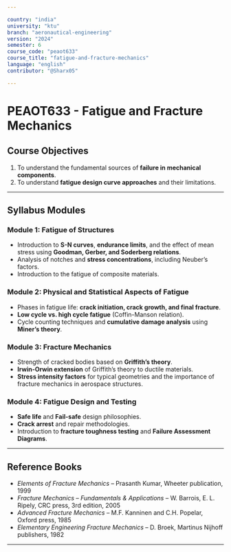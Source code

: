 ```yaml
---

country: "india"
university: "ktu"
branch: "aeronautical-engineering"
version: "2024"
semester: 6
course_code: "peaot633"
course_title: "fatigue-and-fracture-mechanics"
language: "english"
contributor: "@Sharx05"

---
```


# PEAOT633 - Fatigue and Fracture Mechanics

## Course Objectives

1.  To understand the fundamental sources of **failure in mechanical components**.
2.  To understand **fatigue design curve approaches** and their limitations.

---

## Syllabus Modules

### Module 1: Fatigue of Structures

-   Introduction to **S-N curves**, **endurance limits**, and the effect of mean stress using **Goodman, Gerber, and Soderberg relations**.
-   Analysis of notches and **stress concentrations**, including Neuber’s factors.
-   Introduction to the fatigue of composite materials.

### Module 2: Physical and Statistical Aspects of Fatigue

-   Phases in fatigue life: **crack initiation, crack growth, and final fracture**.
-   **Low cycle vs. high cycle fatigue** (Coffin-Manson relation).
-   Cycle counting techniques and **cumulative damage analysis** using **Miner’s theory**.

### Module 3: Fracture Mechanics

-   Strength of cracked bodies based on **Griffith’s theory**.
-   **Irwin-Orwin extension** of Griffith’s theory to ductile materials.
-   **Stress intensity factors** for typical geometries and the importance of fracture mechanics in aerospace structures.

### Module 4: Fatigue Design and Testing

-   **Safe life** and **Fail-safe** design philosophies.
-   **Crack arrest** and repair methodologies.
-   Introduction to **fracture toughness testing** and **Failure Assessment Diagrams**.

---

## Reference Books

-   *Elements of Fracture Mechanics* – Prasanth Kumar, Wheeter publication, 1999
-   *Fracture Mechanics – Fundamentals & Applications* – W. Barrois, E. L. Ripely, CRC press, 3rd edition, 2005
-   *Advanced Fracture Mechanics* – M.F. Kanninen and C.H. Popelar, Oxford press, 1985
-   *Elementary Engineering Fracture Mechanics* – D. Broek, Martinus Nijhoff publishers, 1982

---
